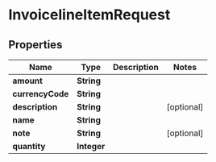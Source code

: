 

# InvoicelineItemRequest

## Properties

Name | Type | Description | Notes
------------ | ------------- | ------------- | -------------
**amount** | **String** |  | 
**currencyCode** | **String** |  | 
**description** | **String** |  |  [optional]
**name** | **String** |  | 
**note** | **String** |  |  [optional]
**quantity** | **Integer** |  | 



